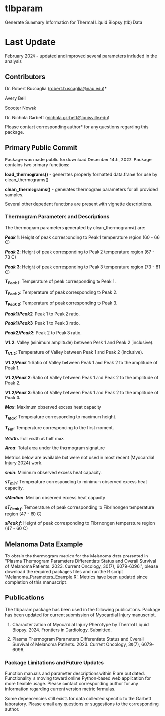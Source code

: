 # tlbparam
Generate Summary Information for Thermal Liquid Biopsy (tlb) Data

# Last Update
February 2024 - updated and improved several parameters included in the analysis

## Contributors

Dr. Robert Buscaglia (robert.buscaglia@nau.edu)*

Avery Bell

Scooter Nowak

Dr. Nichola Garbett (nichola.garbett@louisville.edu)

Please contact corresponding author* for any questions regarding this package.

## Primary Public Commit

Package was made public for download December 14th, 2022. Package contains two primary functions:

**load_thermograms()** - generates properly formatted data.frame for use by clean_thermograms()

**clean_thermograms()** - generates thermogram parameters for all provided samples.

Several other depedent functions are present with vignette descriptions.

### Thermogram Parameters and Descriptions

The thermogram parameters generated by clean_thermograms() are:

**$Peak ~1$**: Height of peak corresponding to Peak 1 temperature region (60 - 66 C)

**$Peak ~2$**: Height of peak corresponding to Peak 2 temperature region (67 - 73 C)

**$Peak ~3$**: Height of peak corresponding to Peak 3 temperature region (73 - 81 C)

**$T_{Peak~1}$**: Temperature of peak corresponding to Peak 1.

**$T_{Peak~2}$**: Temperature of peak corresponding to Peak 2.

**$T_{Peak~3}$**: Temperature of peak corresponding to Peak 3.

**$Peak1/Peak2$**: Peak 1 to Peak 2 ratio.

**$Peak1/Peak3$**: Peak 1 to Peak 3 ratio.

**$Peak2/Peak3$**: Peak 2 to Peak 3 ratio.

**$V1.2$**: Valley (minimum amplitude) between Peak 1 and Peak 2 (inclusive).

**$T_{V1.2}$**: Temperature of Valley between Peak 1 and Peak 2 (inclusive).

**$V1.2/Peak~1$**: Ratio of Valley between Peak 1 and Peak 2 to the amplitude of Peak 1.

**$V1.2/Peak~2$**: Ratio of Valley between Peak 1 and Peak 2 to the amplitude of Peak 2.

**$V1.2/Peak~3$**: Ratio of Valley between Peak 1 and Peak 2 to the amplitude of Peak 3.

**$Max$**: Maximum observed excess heat capacity

**$T_{Max}$**: Temperature corresponding to maximum height.

**$T_{FM}$**: Temperature corresponding to the first moment.

**$Width$**: Full width at half max

**$Area$**: Total area under the thermogram signature

Metrics below are available but were not used in most recent (Myocardial Injury 2024) work.

**`$`$min$**: Minimum observed excess heat capacity.

**`$`$T_{min}$**: Temperature corresponding to minimum observed excess heat capacity.

**`$`$Median$**: Median observed excess heat capacity

**`$`$T_{Peak~f}$**: Temperature of peak corresponding to Fibrinongen temperature region (47 - 60 C)

**`$`$Peak~f$**: Height of peak corresponding to Fibrinongen temperature region (47 - 60 C)


## Melanoma Data Example

To obtain the thermogram metrics for the Melanoma data presented in "Plasma Thermogram Parameters Differentiate Status and Overall Survival of Melanoma Patients. 2023. Current Oncology, 30(7), 6079-6096.", please download the required packages files and run the R script 'Melanoma_Parameters_Example.R'. Metrics have been updated since completion of this manuscript.

## Publications

The tlbparam package has been used in the following publications. Package has been updated for current submission of Myocardial Injury manuscript.

  1. Characterization of Myocardial Injury Phenotype by Thermal Liquid Biopsy. 2024. Frontiers in Cardiology. Submitted.

  2. Plasma Thermogram Parameters Differentiate Status and Overall Survival of Melanoma Patients. 2023. Current Oncology, 30(7), 6079-6096.

### Package Limitations and Future Updates

Function manuals and parameter descriptions within R are out dated.  Functionality is moving toward online Python-based web application for more flexible usage.  Please contact corresponding author for any information regarding current version metric formulas.

Some dependencies still exists for data collected specific to the Garbett laboratory.  Please email any questions or suggestions to the corresponding author.
